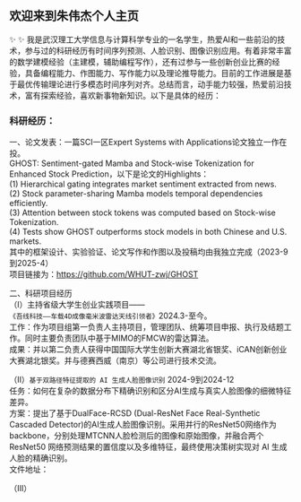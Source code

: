 ## 欢迎来到朱伟杰个人主页
✨ ✨ 我是武汉理工大学信息与计算科学专业的一名学生，热爱AI和一些前沿的技术，参与过的科研经历有时间序列预测、人脸识别、图像识别应用。有着非常丰富的数学建模经验（主建模，辅助编程写作），还有过参与一些创新创业比赛的经验，具备编程能力、作图能力、写作能力以及理论推导能力。目前的工作进展是基于最优传输理论进行多模态时间序列对齐。总结而言，动手能力较强，热爱前沿技术，富有探索经验，喜欢新事物新知识。以下是具体的经历：

### 科研经历：<br>

一、论文发表：一篇SCI一区Expert Systems with Applications论文独立一作在投。<br>
GHOST: Sentiment-gated Mamba and Stock-wise Tokenization for Enhanced Stock Prediction，以下是论文的Highlights：<br>
(1) Hierarchical gating integrates market sentiment extracted from news. <br>
(2) Stock parameter-sharing Mamba models temporal dependencies efficiently. <br>
(3) Attention between stock tokens was computed based on Stock-wise Tokenization.<br>
(4) Tests show GHOST outperforms stock models in both Chinese and U.S. markets.<br>
其中的框架设计、实验验证、论文写作和作图以及投稿均由我独立完成（2023-9到2025-4）<br>
项目链接为：https://github.com/WHUT-zwj/GHOST <br>

二、科研项目经历<br>
（I）主持省级大学生创业实践项目——```《吾线科技——车载4D成像毫米波雷达天线引领者》```2024.3-至今。<br>
工作：作为项目组第一负责人主持项目，管理团队、统筹项目申报、执行及结题工作。同时主要负责团队中基于MIMO的FMCW的雷达算法。<br>
成果：并以第二负责人获得中国国际大学生创新大赛湖北省银奖、iCAN创新创业大赛湖北银奖。并与德赛西威（南京）等公司进行技术交流。<br>

（II）```基于双路径特征提取的 AI 生成人脸图像识别``` 2024-9到2024-12<br>
任务：如何在复杂的数据分布下精确识别和区分AI生成与真实人脸图像的细微特征差异。<br>
方案：提出了基于DualFace-RCSD (Dual-ResNet Face Real-Synthetic Cascaded Detector)的AI生成人脸图像识别。采用并行的ResNet50网络作为backbone，分别处理MTCNN人脸检测后的图像和原始图像，并融合两个 ResNet50 网络预测结果的置信度以及多维特征，最终使用决策树实现对 AI 生成人脸的精确识别。<br>
文件地址：

（III）


<!--
**WHUT-zwj/WHUT-zwj** is a ✨ _special_ ✨ repository because its `README.md` (this file) appears on your GitHub profile.

Here are some ideas to get you started:

- 🔭 I’m currently working on ...
- 🌱 I’m currently learning ...
- 👯 I’m looking to collaborate on ...
- 🤔 I’m looking for help with ...
- 💬 Ask me about ...
- 📫 How to reach me: ...
- 😄 Pronouns: ...
- ⚡ Fun fact: ...
-->
